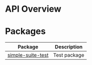 # API Overview


# Packages


| Package | Description |
|  --- | --- |
|  [simple-suite-test](docs/simple-suite-test) | Test package |

